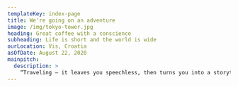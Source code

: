 ```yaml
---
templateKey: index-page
title: We're going on an adventure
image: /img/tokyo-tower.jpg
heading: Great coffee with a conscience
subheading: Life is short and the world is wide
ourLocation: Vis, Croatia
asOfDate: August 22, 2020
mainpitch:
  description: >
    “Traveling – it leaves you speechless, then turns you into a storyteller.” – Ibn Battuta
---
```

